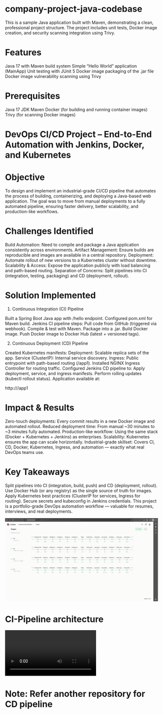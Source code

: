 # company-project-java-codebase

This is a sample Java application built with Maven, demonstrating a clean, professional project structure. The project includes unit tests, Docker image creation, and security scanning integration using Trivy.

# Features

Java 17 with Maven build system
Simple “Hello World” application (MainApp)
Unit testing with JUnit 5
Docker image packaging of the .jar file
Docker image vulnerability scanning using Trivy

# Prerequisites

Java 17 JDK
Maven
Docker (for building and running container images)
Trivy (for scanning Docker images)

# DevOps CI/CD Project – End-to-End Automation with Jenkins, Docker, and Kubernetes
# Objective

To design and implement an industrial-grade CI/CD pipeline that automates the process of building, containerizing, and deploying a Java-based web application.
The goal was to move from manual deployments to a fully automated pipeline, ensuring faster delivery, better scalability, and production-like workflows.

# Challenges Identified

Build Automation: Need to compile and package a Java application consistently across environments.
Artifact Management: Ensure builds are reproducible and images are available in a central repository.
Deployment: Automate rollout of new versions to a Kubernetes cluster without downtime.
Scalability & Access: Expose the application publicly with load balancing and path-based routing.
Separation of Concerns: Split pipelines into CI (integration, testing, packaging) and CD (deployment, rollout).

#  Solution Implemented
1. Continuous Integration (CI) Pipeline

Built a Spring Boot Java app with /hello endpoint.
Configured pom.xml for Maven build.
Jenkins CI pipeline steps:
Pull code from GitHub (triggered via webhook).
Compile & test with Maven.
Package into a .jar.
Build Docker image.
Push Docker image to Docker Hub (latest + versioned tags).

2. Continuous Deployment (CD) Pipeline

Created Kubernetes manifests:
Deployment: Scalable replica sets of the app.
Service (ClusterIP): Internal service discovery.
Ingress: Public entrypoint with path-based routing (/app1).
Installed NGINX Ingress Controller for routing traffic.
Configured Jenkins CD pipeline to:
Apply deployment, service, and ingress manifests.
Perform rolling updates (kubectl rollout status).
Application available at:

http://<Public-IP>/app1

# Impact & Results

Zero-touch deployments: Every commit results in a new Docker image and automated rollout.
Reduced deployment time: From manual ~30 minutes to ~3 minutes fully automated.
Production-like workflow: Using the same stack (Docker + Kubernetes + Jenkins) as enterprises.
Scalability: Kubernetes ensures the app can scale horizontally.
Industrial-grade skillset: Covers CI, CD, Docker, Kubernetes, Ingress, and automation — exactly what real DevOps teams use.

# Key Takeaways

Split pipelines into CI (integration, build, push) and CD (deployment, rollout).
Use Docker Hub (or any registry) as the single source of truth for images.
Apply Kubernetes best practices (ClusterIP for services, Ingress for routing).
Secure secrets and kubeconfig in Jenkins credentials.
This project is a portfolio-grade DevOps automation workflow — valuable for resumes, interviews, and real deployments.

![ci-pipeline-demo](/assets/ci-pipeline-demo.gif)

# CI-Pipeline architecture

![ci-pipeline](/assets/CI-pipeline.webm)

# Note: Refer another repository for CD pipeline

